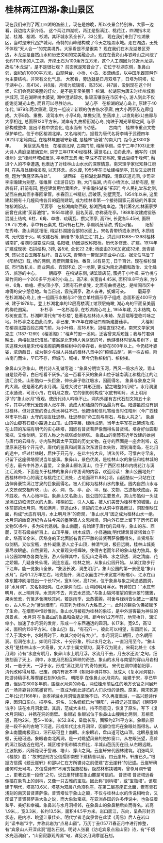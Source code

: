 # 桂林两江四湖•象山景区
现在我们来到了两江四湖的游船上，现在是傍晚，所以夜景会特别棒，大家一边看，我边给大家介绍。
这个两江四湖呢，两江是指漓江、桃花江，四湖指木龙湖、桂湖、榕湖、杉湖，其环城水系全长7。33公里。
现在我们来到了桂湖景区，当时是宋代西护城河，奇特的山峰结构成了今天之桂湖水城。走在湖边，无处不体现“天人合一”的完美境界。大家看是不是很美？
现在我们在木龙湖景区旁边，木龙湖是自然山水和历史文明的完美融合点。现在在叠彩山与铁峰山之间挖了长约1100米的人工湖，开挖土石为100余万立方米，这个人工湖因为邻近木龙湖，故名“木龙湖”，是不是很壮观？
前面就是知音台了，它位于杉湖东侧，象鼻山旁，面积约10000平方米。由琵琶台、小桥、小岛、溪流组成，以中国乐器琵琶作为主要结构。非常有文化气息。
大家看，旁边就是日月双塔了，日塔为铜塔，位于湖中心，高41米，共9层。月塔为琉璃塔，高35米，共7层，没到现在这个时候，它们会亮起美丽的灯火，是不是非常美丽？
榕湖、杉湖原为唐宋时桂州城南护城河, 现在湖畔树木婆娑, 湖中澄湖碧水, 象碧玉镶嵌在市区中心, 游人到此不仅能饱览湖光山色, 而且可以寻胜访古。
　　湖心亭　在榕湖的湖心岛上, 原建于40年代, 1979年两次重建, 现为一组设计新颖的仿古临水亭廊, 由大小两亭及连廊组成。大亭8角、重檐、凌驾水中; 小亭4角, 单檐尖顶, 坐落岸上, 以直角形(L)曲廊与大亭相连, 总面积120平方米。湖岸有九曲桥衔湖心岛, 掩映于湖光翠柳之间, 与亭廊构成整体, 显出平稳中求变化, 临水而有飞动感。
　　古南门　桂林市重点文物保护单位。位于市区榕湖北岸。又名榕树门。据载为唐代名将李靖于武德四年(621)平定岭南后, 在桂林筑置城守新建, 是桂林“唐城”的南大门, 距今正1300多年。
　　黄庭坚系舟处　在榕湖北岸, 古南门前, 榕荫亭侧。崇宁二年(1103)北宋大诗人黄庭坚被谪宜州, 崇宁三年(1104)经桂林, 遍览名山, 泊舟此岸。他写的《到桂州》云“桂岭环城如雁荡, 平地苍玉忽 峨; 李成不在郭熙死, 奈此百嶂千峰何”, 融进个人的不幸遭遇, 也表达了对桂林山山水水的深厚情意。南宋理学家张知静江府时, 在系舟处建榕溪阁, 以志怀念。阁久废, 1955年在旧址建榕荫亭, 其后又立碑其侧, 题为“黄庭坚系舟处”。
　　湖西庄　在榕湖北路西段。清嘉庆道光间, 少司空李宗瀚建为别墅。张维屏《洼游日记》称, 大门临湖, 内有小桥流水, 过桥有屋, 屋后有轩, 轩前有园, 整座建筑用竹篱围合。李宗瀚住湖东“拓园”, 今人民礼堂东北侧, 湖西庄由其侄李春回掌管。李春回工书精刻, 后破落, 别墅荒芜。1954年以来, 这里建起拥有十几幢风格各异的庭院建筑, 成为桂林市第一个接待国家元首级的外事宾馆榕湖饭店。
　　芙蓉亭　在榕湖南路西段, 榕湖西南岸边。清代著名桂林画家罗辰曾在此建“芙蓉池馆”。1955年建亭, 因名芙蓉, 亦称葵花亭。1988年改建成钢筋混凝土结构, 6柱、6角、单檐、琉璃瓦、攒尖顶亭, 高7米, 长宽各5.45米, 面积29.7平方米。亭中有石桌凳, 柱间有石栏杆, 亭周树茂荫浓, 秀色可餐。
　　阳挢　在秀峰、象山两区相衔, 榕湖杉湖接合部的水面上。宋名青带桥或永济桥, 木质结构, 元代毁于火。明改建石桥, 解缙书“永镇三江”其上。洪武间(1368～1398)桂林城南扩, 榕湖杉湖变成内湖, 名阳塘, 桥因湖改称阳桥。历代多修葺、扩建。1974年扩建成现状: 石拱结构, 3跨, 各5米, 全长22.2米; 桥面由20米加宽成32米, 沥青铺筑, 饰以汉白玉雕花栏杆。自古以来, 青带桥一带就是商业中心区。据元伯笃鲁丁《阳桥记》载, 桥的两侧, 商贾所藏宝物、番货, 以有易无 , 日千百计。现在榕杉湖区, 市行政机关、商业网点、宾馆环立, 这一地带, 更成为南北通衢和政治、文化经济、旅游的中心。
　　朝霞亭　在榕湖东侧, 湖滨饭店前, 簇拥于小叶樟, 夹竹桃与翠竹间的一个260多平方米的小岛上。高7米, 长宽各4.45米, 面积19.8平方米, 为6柱、6角、单檐、攒尖顶小亭，3面有石栏桌凳，北面有曲桥通达，是喧闹市区中难得的安宁憩息地。每当日出，霞光满亭，激人奋进，妩媚可亲。
　　蘑菇亭　在杉湖湖心岛上, 由一组圆形水榭与3个独立单柱圆形亭子组成, 总面积近400平方米, 建于1978年。登上杉湖北岸的12层高楼漓江馆顶层俯瞰, 湖心岛的平面呈美丽的梅花图案。 
　　补杉亭　一名杉湖亭, 在杉湖湖心岛上, 1955年建, 为木结构, 以杉树皮盖顶。杉湖畔清代有“补杉楼”, 是著名桂林诗人朱琦、龙启瑞等登临吟咏之地。补杉亭之名由此而来。亭已废, 1978年在原址四周新建蘑菇亭。
　　大榕树　在榕湖北路西段古南门前，为小叶榕，高18.6米，冠幅直径32米。南宋文学家刘克庄（1187-1269）《榕溪阁》：“榕声竹影一溪风，迁客曾来系短篷；我与竹君俱晚出，两榕犹及识涪翁。”涪翁是北宋诗人黄庭坚的号，他游桂林时曾系舟树下，证实这棵大树是宋代榕溪阁前两棵榕树中的幸存者，树龄在800年以上。今仍枝叶婆娑，浓荫蔽日，成为朝夕与游人共处的桂林八景中的“榕城古荫”。另一株古榕，附古南门而生，早已不存，但城门、城楼，至今仍称榕树门、榕树楼。

象鼻山又称象山。明代诗人孔镛写道：“象鼻分明饮玉河，西风一吸水应波。青山自是饶奇骨，白日相看不厌多。”这一百看不厌的象鼻山位于城南漓江和桃花江的江流汇合处。山形酷似一头巨象，伸长鼻子临江吸水，因而得名。
  象鼻与象身之间的大洞，便是著名的水月洞。范成大说它“其形正圆，望之端整如月轮”。水月洞里江水通流，可泛小舟，在明月之夜，它的倒影则构成“水底有明月，水上明月浮”的“象山水月”奇观，使历代诗人吟咏不止。洞内外崖有古代石刻文物五十余件，其中以宋代爱国诗人张孝祥、范成大和陆游的作品最为有名。陆游虽然没有到过桂林，但对这里的奇山秀水神往不已。他把诗和信札寄给当时任昭州（今广西桂林市平乐县）太守的朋友杜思恭。杜思恭则“命工刻与崖石，与世人共之”。
  象鼻山的山脚有石级小路通上山顶。山顶平展，绿树成荫，当年太平军在此架炮攻城。在山顶的东端有明代的实心砖塔，因嵌有普贤菩萨像而得名普贤塔。塔身好似圆形宝瓶，又像剑柄，又有人称之为瓶塔或剑柄塔。
  象鼻山的南麓有近年改建的始创与唐代的云峰寺，寺内陈列着太平天国的历史文物。在寺的西面是一座舍利塔，这里原来还有个开元寺。唐代的鉴真和尚第五次东渡日本失败，漂到海南岛，在北归的途中，经过桂林时，居住于开元寺，在此主持大典，讲法传经。可惜古寺早废，只留下这座佛塔叙说当年盛事。象鼻山，景色优美，是桂林山水的象征和桂林城的标志，最令中外游人喜爱。 
2
象鼻山原名漓山，位于广西区桂林市内桃花江与漓江汇流处，下面是关于桂林的象鼻山导游词的内容，欢迎阅读！
象山公园地处广西桂林市中心的漓江与桃花江汇流处，占地面积11.88公顷，山因酷似一只站在江边伸鼻豪饮漓江甘泉的巨象而得名，被人们称为桂林山水的象征。园内自然山水与人文景观交相辉映，山、水、洞、岛、亭、台、坪、径、文物、古迹相映成画，美不胜收，令人心驰神往。象鼻山又名象山，是公园的主要景点，其山形酷似一头驻足漓江边临流饮水的大象，栩栩如生，引人入胜，被人们美誉为桂林市的城徽。山体前部的水月洞，弯如满月，穿透山体，清碧的江水从洞中穿鼻而过，洞影倒映江面，构成“水底有明月，水上明月浮”的奇观，“象山水月”因之成为桂林山水一绝。水月洞的幽奇迷纪令古往今来的墨客骚人文思泉涌，洞内外石壁上留下了历代石刻文物50多件，多为宋代镌刻。象山南麓，有始建于唐代的云峰寺，象山的东、西麓，艾有石级曲折百上。山顶平展，树木成荫，小径通幽;明代建筑普贤塔耸立于此，塔高10余米，因塔身的正北面嵌有青石平雕的普贤菩萨像而得名，普贤塔形似剑柄，又似宝瓶，古朴凝重;游人立于山顶，神清气爽，极目远眺，桂林山城美景尽收眼底。自然景观，人文景观交相辉映，使得古老而年轻的象山魅力独具。象山公园常举办各类花展，游人徜徉其中，但见山之奇峭、水之碧透、洞之清幽、花之娇媚，几疑身处仙境，流连忘返。桂林之旅，从象山公园开始。
从滨江路步行下江岸，能一览象山全景，“象汲长波，洞生明月”，象山公园的第一景便是“象山水月”。距今1.2万年左右，地壳抬升，漓江水面由2千米宽度不断缩小，江水在山体东麓冲刷溶蚀出一个长17米，宽9.5米，高12米，位于象鼻与象之间通透圆洞，即“水月洞”，又名朝阳洞。江水穿洞而过，山洞如明月浮水。有诗赞曰：“水底有明月，水上明月浮。水流月不去，月去水还流。”与象山隔河相望的訾洲翠竹簇簇，果树葱葱，竹篱茅舍掩映其间。若是雨季，云蒸雾腾，村舍与绿树皆似披上一袭轻纱，古人称之为“訾洲烟雨”。将其列为桂林八大胜景之一。此时的巨象仿佛被赋予了生命，在烟雨中惟妙惟肖。象山水月被视为桂林的象征，是中外游客最为神往的风景点。
水月洞
在象鼻山的象鼻和象腿之间。距今约1.2万年前，地壳抬升，漓江缩小，加速了水月洞的发育，形成一个东西通透的圆洞。长17米，宽9.5，高12米，面积约150平方米。《象山记》载，“有石穴一，彼此可以相望，形圆而长，其半入于漓水中，水时高时下，故其穴亦时有大小”。
水月洞洞口朝阳，亦名朝阳洞。但洞在水上，如明月浮水，十分形象，所以水月之名，一直沿用至今。“象山水月”是桂林山水一大奇景，文人学士属文赋句，莫不叹为观止。宋蓟北处士《水月洞》诗有“水底有明月，象鼻山水上明月浮。水流月不去，月去水还流”之句，细致刻画了天上、洞中，水底月亮相互辉映的奇迹。象山的水月与南望的穿山月岩相对，一悬于天，一浮于水，形成“漓江双月”的奇特景观。
宋代在洞中建朝阳亭，清代改称得月楼，已废。洞内有张孝祥《朝阳亭诗并序》、范成大《复水月洞铭》、陆游诗稿手札等摩崖石刻50余件。
朝阳亭
在像鼻山水月洞内，始建于宋，亭已早废，但远在800多年前，围绕水月洞的命名，两位桂州前后任的地方长官之间展开的一场背靠背的笔墨官司，一直成为到此游览的人们永恒的话题。原来，南宋乾道二年(公元1166年)，张孝祥游水月洞留连至晚不归，不久再度重游，一高兴题诗作序，因洞口东向，把亭名、洞名、岩名统统已为“朝阳”，并把记述其事的《朝阳亭诗序》该在水月洞北壁。其后，范成大主桂，持不同意见，恢复了原名，写下《复水月洞铭》，并镌在洞的南壁。
象眼岩
象眼岩位于象鼻山山腰南北两侧，互相贯通，高约2米，宽5～10米，长52.8米，呈扁长形，面积约274平方米。象眼岩原是一段不长的古地下河道，形成年代比水月洞早，因部位恰巧在象眼处而得名。从象山南麓南极洞口，沿石级可登上南眼。出象眼岩，盘山道可达山顶。北眼悬崖峭壁，无磴可通。象眼岩南北两洞，是一对眺望风景的绝妙窗口。从左眼张望，高耸的漓江饭店近在咫尺，城区楼宇街市鳞次栉比，半城山芭历历在目;从右眼远眺，江波帆影，闪烁隐现于訾洲、塔山、穿山之间。云崖轩宋代园林建筑。明张鸣凤《桂故》载：“故宋提刑方公信孺即南壁下建精舍以居，曰云崖轩。轩废已久。”根据方信孺《题云崖轩》和邵以仁在方所镌诗之前便建“古云崖轩”的记述。云崖轩确建何时无可考。方信孺诗有“不用穷探费杖藜，隐然林壑挟城陴。曾尊月洞千岩上，更著云崖一段奇”之句，说云崖轩建在象山麓是可信的。
普贤塔
普贤塔远看像插在象背上的剑柄，又像一只古雅的宝瓶，因此称“剑柄塔”，或“宝瓶塔”。该塔建于明代，塔高13.6米，塔基为双层八角须弥座，在第二层基座正北面，嵌有青石浅刻的南天普贤菩萨像。普贤塔位于象山之颠，不仅与桂林山水的传说相吻合，又印证了普贤菩萨乘大象之说，而大象驮宝瓶，在亚洲各国的许多传说中，也象征着和平、美好和幸福。象鼻岩与水月洞相邻，在象鼻山的象鼻稍后处而得名。岩高1.9米，，宽3.3米，长约13.5米，面积44.5平方米。岩口面江，东向，呈条形封闭状态，是内凉、眺望江景佳处。明代学者毛宾泉曾在此读《周易》后人在岩口刻“读书岩”3字，并称此岩为“点易山窗”。万历丁丑(1577)春正月中进行修整，有“宾泉山人开深此洞”题名石刻。明诗人张襄《访毛宾泉点易山窗》诗，有“千顷水光涵洞府”，“山窗寂静观周易”句，详见水月洞摩崖石刻。